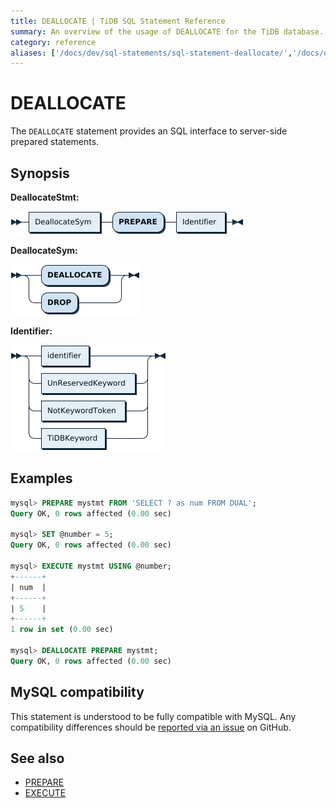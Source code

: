 ```yaml
---
title: DEALLOCATE | TiDB SQL Statement Reference
summary: An overview of the usage of DEALLOCATE for the TiDB database.
category: reference
aliases: ['/docs/dev/sql-statements/sql-statement-deallocate/','/docs/dev/reference/sql/statements/deallocate/']
---
```


# DEALLOCATE

The `DEALLOCATE` statement provides an SQL interface to server-side prepared statements.

## Synopsis

**DeallocateStmt:**

![DeallocateStmt](/media/sqlgram/DeallocateStmt.png)

**DeallocateSym:**

![DeallocateSym](/media/sqlgram/DeallocateSym.png)

**Identifier:**

![Identifier](/media/sqlgram/Identifier.png)

## Examples

```sql
mysql> PREPARE mystmt FROM 'SELECT ? as num FROM DUAL';
Query OK, 0 rows affected (0.00 sec)

mysql> SET @number = 5;
Query OK, 0 rows affected (0.00 sec)

mysql> EXECUTE mystmt USING @number;
+------+
| num  |
+------+
| 5    |
+------+
1 row in set (0.00 sec)

mysql> DEALLOCATE PREPARE mystmt;
Query OK, 0 rows affected (0.00 sec)
```

## MySQL compatibility

This statement is understood to be fully compatible with MySQL. Any compatibility differences should be [reported via an issue](/report-issue.md) on GitHub.

## See also

* [PREPARE](/sql-statements/sql-statement-prepare.md)
* [EXECUTE](/sql-statements/sql-statement-execute.md)
